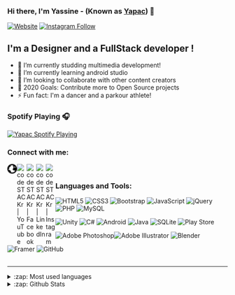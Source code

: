 ### Hi there, I'm Yassine - (Known as [Yapac][instagram]) 👋

[![Website](https://img.shields.io/website?label=Yapac.com&style=for-the-badge&url=https%3A%2F%2Fcodestackr.com)](https://facebook.com/yapac_96)
[![Instagram Follow](https://img.shields.io/youtube/views/Dl-ekLb4quE?label=Yapac&color=DD2A7B&logo=instagram&style=for-the-badge)](https://www.instagram.com/yapac_96/)
## I'm a Designer and a FullStack developer !

- 🔭 I’m currently studding multimedia development!
- 🌱 I’m currently learning android studio 
- 👯 I’m looking to collaborate with other content creators
- 🥅 2020 Goals: Contribute more to Open Source projects
- ⚡ Fun fact: I'm a dancer and a parkour athlete!

### Spotify Playing 🎧
[<img src="https://now-playing-codestackr.vercel.app/api/spotify-playing" alt="Yapac Spotify Playing" width="350" />](https://open.spotify.com/user/pnqrrxa85831rfm0o8q9alc0w?si=hMYonEsKSk6ksQPlQtjaFA)

### Connect with me:

[<img align="left" alt="codeSTACKr.com" width="22px" src="https://raw.githubusercontent.com/iconic/open-iconic/master/svg/globe.svg" />][website]
[<img align="left" alt="codeSTACKr | YouTube" width="22px" src="https://cdn.jsdelivr.net/npm/simple-icons@v3/icons/youtube.svg" />][youtube]
[<img align="left" alt="codeSTACKr | Facebook" width="22px" src="https://cdn.jsdelivr.net/npm/simple-icons@v3/icons/facebook.svg" />][facebook]
[<img align="left" alt="codeSTACKr | LinkedIn" width="22px" src="https://cdn.jsdelivr.net/npm/simple-icons@v3/icons/linkedin.svg" />][linkedin]
[<img align="left" alt="codeSTACKr | Instagram" width="22px" src="https://cdn.jsdelivr.net/npm/simple-icons@v3/icons/instagram.svg" />][instagram]

<br />

### Languages and Tools:
<img alt="HTML5" src="https://img.shields.io/badge/html5-%23E34F26.svg?style=for-the-badge&logo=html5&logoColor=white"/> <img alt="CSS3" src="https://img.shields.io/badge/css3-%231572B6.svg?style=for-the-badge&logo=css3&logoColor=white"/> <img alt="Bootstrap" src="https://img.shields.io/badge/bootstrap-%23563D7C.svg?style=for-the-badge&logo=bootstrap&logoColor=white"/> <img alt="JavaScript" src="https://img.shields.io/badge/javascript-%23323330.svg?style=for-the-badge&logo=javascript&logoColor=%23F7DF1E"/> <img alt="jQuery" src="https://img.shields.io/badge/jquery-%230769AD.svg?style=for-the-badge&logo=jquery&logoColor=white"/> <img alt="PHP" src="https://img.shields.io/badge/php-%23777BB4.svg?style=for-the-badge&logo=php&logoColor=white"/> <img alt="MySQL" src="https://img.shields.io/badge/mysql-%2300f.svg?style=for-the-badge&logo=mysql&logoColor=white"/> 


<img alt="Unity" src="https://img.shields.io/badge/unity-%23000000.svg?style=for-the-badge&logo=unity&logoColor=white"/> <img alt="C#" src="https://img.shields.io/badge/c%23-%23239120.svg?style=for-the-badge&logo=c-sharp&logoColor=white"/> <img alt="Android" src="https://img.shields.io/badge/Android-3DDC84?style=for-the-badge&logo=android&logoColor=white" /> <img alt="Java" src="https://img.shields.io/badge/java-%23ED8B00.svg?style=for-the-badge&logo=java&logoColor=white"/> <img alt="SQLite" src ="https://img.shields.io/badge/sqlite-%2307405e.svg?style=for-the-badge&logo=sqlite&logoColor=white"/> <img alt="Play Store" src="https://img.shields.io/badge/Google_Play-414141?style=for-the-badge&logo=google-play&logoColor=white" />

<img alt="Adobe Photoshop" src="https://img.shields.io/badge/adobephotoshop-%2331A8FF.svg?style=for-the-badge&logo=adobephotoshop&logoColor=white"/><img alt="Adobe Illustrator" src="https://img.shields.io/badge/adobeillustrator-%23FF9A00.svg?style=for-the-badge&logo=adobeillustrator&logoColor=white"/>
<img alt="Blender" src="https://img.shields.io/badge/blender-%23F5792A.svg?style=for-the-badge&logo=blender&logoColor=white"/>

<img alt="Framer" src="https://img.shields.io/badge/Framer-%23121011.svg?style=for-the-badge&logo=framer&logoColor=white"/> 
<img alt="GitHub" src="https://img.shields.io/badge/github-%23121011.svg?style=for-the-badge&logo=github&logoColor=white"/> 


<br />
<br />

---

<details>
  <summary>:zap: Most used languages</summary>
  
[![Top Langs](https://github-readme-stats.vercel.app/api/top-langs/?username=Yapac)](https://github.com/yapac/github-readme-stats)


</details>

<details>
  <summary>:zap: Github Stats</summary>

  <img align="left" alt="Yapac's Github Stats" src="https://github-readme-stats.vercel.app/api?username=Yapac&show_icons=true&hide_border=true" />

</details>

[website]: https://codeSTACKr.com
[facebook]: https://www.facebook.com/yapac.96.profil
[youtube]: https://www.youtube.com/c/YaPac96
[instagram]: https://www.instagram.com/yapac_96
[linkedin]: https://www.linkedin.com/in/yapac96/
[webdevplaylist]: #
[jsplaylist]: #
[cssplaylist]: #
[reactplaylist]: #
